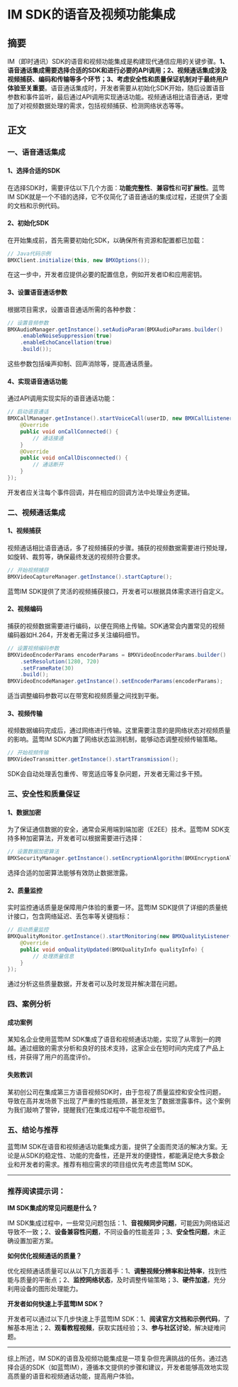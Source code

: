 # IM SDK的语音及视频功能集成

## 摘要

IM（即时通讯）SDK的语音和视频功能集成是构建现代通信应用的关键步骤。**1、语音通话集成需要选择合适的SDK和进行必要的API调用；2、视频通话集成涉及视频捕获、编码和传输等多个环节；3、考虑安全性和质量保证机制对于最终用户体验至关重要**。语音通话集成时，开发者需要从初始化SDK开始，随后设置语音参数和事件监听，最后通过API调用实现通话功能。视频通话相比语音通话，更增加了对视频数据处理的需求，包括视频捕获、检测网络状态等等。

## 正文

### 一、语音通话集成

#### 1、选择合适的SDK

在选择SDK时，需要评估以下几个方面：**功能完整性**、**兼容性**和**可扩展性**。蓝莺IM SDK就是一个不错的选择，它不仅简化了语音通话的集成过程，还提供了全面的文档和示例代码。

#### 2、初始化SDK

在开始集成前，首先需要初始化SDK，以确保所有资源和配置都已加载：

```java
// Java代码示例
BMXClient.initialize(this, new BMXOptions());
```

在这一步中，开发者应提供必要的配置信息，例如开发者ID和应用密钥。

#### 3、设置语音通话参数

根据项目需求，设置语音通话所需的各种参数：

```java
// 设置音频参数
BMXAudioManager.getInstance().setAudioParam(BMXAudioParams.builder()
    .enableNoiseSuppression(true)
    .enableEchoCancellation(true)
    .build());
```

这些参数包括噪声抑制、回声消除等，提高通话质量。

#### 4、实现语音通话功能

通过API调用实现实际的语音通话功能：

```java
// 启动语音通话
BMXCallManager.getInstance().startVoiceCall(userID, new BMXCallListener() {
    @Override
    public void onCallConnected() {
        // 通话接通
    }
    @Override
    public void onCallDisconnected() {
        // 通话断开
    }
});
```

开发者应关注每个事件回调，并在相应的回调方法中处理业务逻辑。

### 二、视频通话集成

#### 1、视频捕获

视频通话相比语音通话，多了视频捕获的步骤。捕获的视频数据需要进行预处理，如旋转、裁剪等，确保最终发送的视频符合要求。

```java
// 开始视频捕获
BMXVideoCaptureManager.getInstance().startCapture();
```

蓝莺IM SDK提供了灵活的视频捕获接口，开发者可以根据具体需求进行自定义。

#### 2、视频编码

捕获的视频数据需要进行编码，以便在网络上传输。SDK通常会内置常见的视频编码器如H.264，开发者无需过多关注编码细节。

```java
// 设置视频编码参数
BMXVideoEncoderParams encoderParams = BMXVideoEncoderParams.builder()
    .setResolution(1280, 720)
    .setFrameRate(30)
    .build();
BMXVideoEncodeManager.getInstance().setEncoderParams(encoderParams);
```

适当调整编码参数可以在带宽和视频质量之间找到平衡。

#### 3、视频传输

视频数据编码完成后，通过网络进行传输。这里需要注意的是网络状态对视频质量的影响。蓝莺IM SDK内置了网络状态监测机制，能够动态调整视频传输策略。

```java
// 开始视频传输
BMXVideoTransmitter.getInstance().startTransmission();
```

SDK会自动处理丢包重传、带宽适应等复杂问题，开发者无需过多干预。

### 三、安全性和质量保证

#### 1、数据加密

为了保证通信数据的安全，通常会采用端到端加密（E2EE）技术。蓝莺IM SDK支持多种加密算法，开发者可以根据需要进行选择：

```java
// 设置数据加密算法
BMXSecurityManager.getInstance().setEncryptionAlgorithm(BMXEncryptionAlgorithm.AES256);
```

选择合适的加密算法能够有效防止数据泄露。

#### 2、质量监控

实时监控通话质量是保障用户体验的重要一环。蓝莺IM SDK提供了详细的质量统计接口，包含网络延迟、丢包率等关键指标：

```java
// 启动质量监控
BMXQualityMonitor.getInstance().startMonitoring(new BMXQualityListener() {
    @Override
    public void onQualityUpdated(BMXQualityInfo qualityInfo) {
        // 处理质量信息
    }
});
```

通过分析这些质量数据，开发者可以及时发现并解决潜在问题。

### 四、案例分析

#### 成功案例

某知名企业使用蓝莺IM SDK集成了语音和视频通话功能，实现了从零到一的跨越。通过细致的需求分析和良好的技术支持，这家企业在短时间内完成了产品上线，并获得了用户的高度评价。

#### 失败教训

某初创公司在集成第三方语音视频SDK时，由于忽视了质量监控和安全性问题，导致在高并发场景下出现了严重的性能瓶颈，甚至发生了数据泄露事件。这个案例为我们敲响了警钟，提醒我们在集成过程中不能忽视细节。

### 五、结论与推荐

蓝莺IM SDK在语音和视频通话功能集成方面，提供了全面而灵活的解决方案。无论是从SDK的稳定性、功能的完备性，还是开发的便捷性，都能满足绝大多数企业和开发者的需求。推荐有相应需求的项目组优先考虑蓝莺IM SDK。

---

### 推荐阅读提示词：

**IM SDK集成的常见问题是什么？**

IM SDK集成过程中，一些常见问题包括：1、**音视频同步问题**，可能因为网络延迟导致不一致；2、**设备兼容性问题**，不同设备的性能差异；3、**安全性问题**，未正确设置加密方案。

**如何优化视频通话的质量？**

优化视频通话质量可以从以下几方面着手：1、**调整视频分辨率和比特率**，找到性能与质量的平衡点；2、**监控网络状态**，及时调整传输策略；3、**硬件加速**，充分利用设备的图形处理能力。

**开发者如何快速上手蓝莺IM SDK？**

开发者可以通过以下几步快速上手蓝莺IM SDK：1、**阅读官方文档和示例代码**，了解基本用法；2、**观看教程视频**，获取实践经验；3、**参与社区讨论**，解决疑难问题。

---

综上所述，IM SDK的语音及视频功能集成是一项复杂但充满挑战的任务。通过选择合适的SDK（如蓝莺IM），遵循本文提供的步骤和建议，开发者能够高效地实现高质量的语音和视频通话功能，提高用户体验。